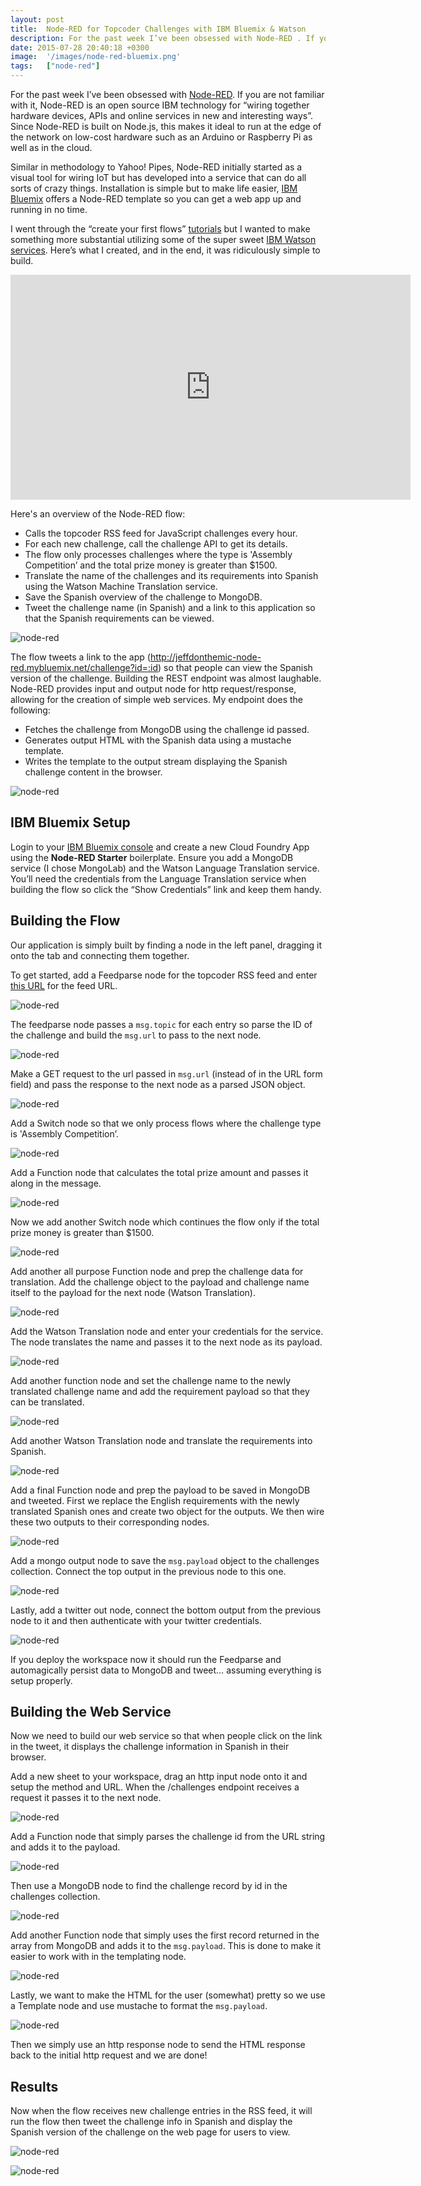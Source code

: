 ```yaml
---
layout: post
title:  Node-RED for Topcoder Challenges with IBM Bluemix & Watson
description: For the past week I’ve been obsessed with Node-RED . If you are not familiar with it, Node-RED is an open source IBM technology for wiring together hardware devices, APIs and online services in new and interesting ways. Since Node-RED is built on Node.js, this makes it ideal to run at the edge of the network on low-cost hardware such as an Arduino or Raspberry Pi as well as in the cloud. Similar in methodology to Yahoo! Pipes, Node-RED initially started as a visual tool for wiring IoT but has de
date: 2015-07-28 20:40:18 +0300
image:  '/images/node-red-bluemix.png'
tags:   ["node-red"]
---
```

<p>For the past week I’ve been obsessed with <a href="http://nodered.org">Node-RED</a>. If you are not familiar with it, Node-RED is an open source IBM technology for “wiring together hardware devices, APIs and online services in new and interesting ways”. Since Node-RED is built on Node.js, this makes it ideal to run at the edge of the network on low-cost hardware such as an Arduino or Raspberry Pi as well as in the cloud.</p>
<p>Similar in methodology to Yahoo! Pipes, Node-RED initially started as a visual tool for wiring IoT but has developed into a service that can do all sorts of crazy things. Installation is simple but to make life easier, <a href="https://console.ng.bluemix.net/">IBM Bluemix</a> offers a Node-RED template so you can get a web app up and running in no time.</p>
<p>I went through the “create your first flows” <a href="http://nodered.org/docs/getting-started/first-flow.html">tutorials</a> but I wanted to make something more substantial utilizing some of the super sweet <a href="http://www.ibm.com/smarterplanet/us/en/ibmwatson/">IBM Watson services</a>. Here’s what I created, and in the end, it was ridiculously simple to build.</p>
<div class="flex-video"><iframe width="640" height="360" src="https://www.youtube.com/embed/mXdIbHkdQ2E" frameborder="0" allowfullscreen></iframe></div>
<p>Here's an overview of the Node-RED flow:</p>
<ul>
<li>Calls the topcoder RSS feed for JavaScript challenges every hour.</li>
<li>For each new challenge, call the challenge API to get its details.</li>
<li>The flow only processes challenges where the type is 'Assembly Competition’ and the total prize money is greater than $1500.</li>
<li>Translate the name of the challenges and its requirements into Spanish using the Watson Machine Translation service.</li>
<li>Save the Spanish overview of the challenge to MongoDB.</li>
<li>Tweet the challenge name (in Spanish) and a link to this application so that the Spanish requirements can be viewed.</li>
</ul>
<p><img src="https://www.topcoder.com/wp-content/uploads/2015/07/node-red-flow.png" alt="node-red" ></p>
<p>The flow tweets a link to the app (<a href="http://jeffdonthemic-node-red.mybluemix.net/challenge?id=:id">http://jeffdonthemic-node-red.mybluemix.net/challenge?id=:id</a>) so that people can view the Spanish version of the challenge. Building the REST endpoint was almost laughable. Node-RED provides input and output node for http request/response, allowing for the creation of simple web services. My endpoint does the following:</p>
<ul>
<li>Fetches the challenge from MongoDB using the challenge id passed.</li>
<li>Generates output HTML with the Spanish data using a mustache template.</li>
<li>Writes the template to the output stream displaying the Spanish challenge content in the browser.</li>
</ul>
<p><img src="https://www.topcoder.com/wp-content/uploads/2015/07/node-red-rest.png" alt="node-red" ></p>
<h2 id="ibmbluemixsetup">IBM Bluemix Setup</h2>
<p>Login to your <a href="https://console.ng.bluemix.net/">IBM Bluemix console</a> and create a new Cloud Foundry App using the <strong>Node-RED Starter</strong> boilerplate. Ensure you add a MongoDB service (I chose MongoLab) and the Watson Language Translation service. You’ll need the credentials from the Language Translation service when building the flow so click the “Show Credentials” link and keep them handy.</p>
<h2 id="buildingtheflow">Building the Flow</h2>
<p>Our application is simply built by finding a node in the left panel, dragging it onto the tab and connecting them together.</p>
<p>To get started, add a Feedparse node for the topcoder RSS feed and enter <a href="https://www.topcoder.com/challenges/feed?list=active&contestType=develop&technologies=JavaScript">this URL</a> for the feed URL.</p>
<p><img src="https://www.topcoder.com/wp-content/uploads/2015/07/node-red-1.png" alt="node-red" ></p>
<p>The feedparse node passes a <code>msg.topic</code> for each entry so parse the ID of the challenge and build the <code>msg.url</code> to pass to the next node.</p>
<p><img src="https://www.topcoder.com/wp-content/uploads/2015/07/node-red-2.png" alt="node-red" ></p>
<p>Make a GET request to the url passed in <code>msg.url</code> (instead of in the URL form field) and pass the response to the next node as a parsed JSON object.</p>
<p><img src="https://www.topcoder.com/wp-content/uploads/2015/07/node-red-3.png" alt="node-red" ></p>
<p>Add a Switch node so that we only process flows where the challenge type is 'Assembly Competition’.</p>
<p><img src="https://www.topcoder.com/wp-content/uploads/2015/07/node-red-4.png" alt="node-red" ></p>
<p>Add a Function node that calculates the total prize amount and passes it along in the message.</p>
<p><img src="https://www.topcoder.com/wp-content/uploads/2015/07/node-red-5.png" alt="node-red" ></p>
<p>Now we add another Switch node which continues the flow only if the total prize money is greater than $1500.</p>
<p><img src="https://www.topcoder.com/wp-content/uploads/2015/07/node-red-6.png" alt="node-red" ></p>
<p>Add another all purpose Function node and prep the challenge data for translation. Add the challenge object to the payload and challenge name itself to the payload for the next node (Watson Translation).</p>
<p><img src="https://www.topcoder.com/wp-content/uploads/2015/07/node-red-7.png" alt="node-red" ></p>
<p>Add the Watson Translation node and enter your credentials for the service. The node translates the name and passes it to the next node as its payload.</p>
<p><img src="https://www.topcoder.com/wp-content/uploads/2015/07/node-red-8.png" alt="node-red" ></p>
<p>Add another function node and set the challenge name to the newly translated challenge name and add the requirement payload so that they can be translated.</p>
<p><img src="https://www.topcoder.com/wp-content/uploads/2015/07/node-red-9.png" alt="node-red" ></p>
<p>Add another Watson Translation node and translate the requirements into Spanish.</p>
<p><img src="https://www.topcoder.com/wp-content/uploads/2015/07/node-red-10.png" alt="node-red" ></p>
<p>Add a final Function node and prep the payload to be saved in MongoDB and tweeted. First we replace the English requirements with the newly translated Spanish ones and create two object for the outputs. We then wire these two outputs to their corresponding nodes.</p>
<p><img src="https://www.topcoder.com/wp-content/uploads/2015/07/node-red-11.png" alt="node-red" ></p>
<p>Add a mongo output node to save the <code>msg.payload</code> object to the challenges collection. Connect the top output in the previous node to this one.</p>
<p><img src="https://www.topcoder.com/wp-content/uploads/2015/07/node-red-12.png" alt="node-red" ></p>
<p>Lastly, add a twitter out node, connect the bottom output from the previous node to it and then authenticate with your twitter credentials.</p>
<p><img src="https://www.topcoder.com/wp-content/uploads/2015/07/node-red-13.png" alt="node-red" ></p>
<p>If you deploy the workspace now it should run the Feedparse and automagically persist data to MongoDB and tweet… assuming everything is setup properly.</p>
<h2 id="buildingthewebservice">Building the Web Service</h2>
<p>Now we need to build our web service so that when people click on the link in the tweet, it displays the challenge information in Spanish in their browser.</p>
<p>Add a new sheet to your workspace, drag an http input node onto it and setup the method and URL. When the /challenges endpoint receives a request it passes it to the next node.</p>
<p><img src="https://www.topcoder.com/wp-content/uploads/2015/07/node-red-rest-1.png" alt="node-red" ></p>
<p>Add a Function node that simply parses the challenge id from the URL string and adds it to the payload.</p>
<p><img src="https://www.topcoder.com/wp-content/uploads/2015/07/node-red-rest-2.png" alt="node-red" ></p>
<p>Then use a MongoDB node to find the challenge record by id in the challenges collection.</p>
<p><img src="https://www.topcoder.com/wp-content/uploads/2015/07/node-red-rest-3.png" alt="node-red" ></p>
<p>Add another Function node that simply uses the first record returned in the array from MongoDB and adds it to the <code>msg.payload</code>. This is done to make it easier to work with in the templating node.</p>
<p><img src="https://www.topcoder.com/wp-content/uploads/2015/07/node-red-rest-4.png" alt="node-red" ></p>
<p>Lastly, we want to make the HTML for the user (somewhat) pretty so we use a Template node and use mustache to format the <code>msg.payload</code>.</p>
<p><img src="https://www.topcoder.com/wp-content/uploads/2015/07/node-red-rest-5.png" alt="node-red" ></p>
<p>Then we simply use an http response node to send the HTML response back to the initial http request and we are done!</p>
<h2 id="results">Results</h2>
<p>Now when the flow receives new challenge entries in the RSS feed, it will run the flow then tweet the challenge info in Spanish and display the Spanish version of the challenge on the web page for users to view.</p>
<p><img src="https://www.topcoder.com/wp-content/uploads/2015/07/node-red-tweet.png" alt="node-red" ></p>
<p><img src="https://www.topcoder.com/wp-content/uploads/2015/07/node-red-webpage.png" alt="node-red" ></p>


